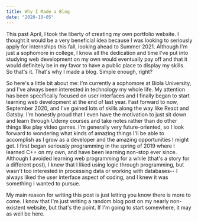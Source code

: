 ```yaml
---
title: Why I Made a Blog
date: "2020-10-05"
---
```


This past April, I took the liberty of creating my own portfolio website. I thought it would be a very beneficial idea because I was looking to seriously apply for internships this fall, looking ahead to Summer 2021. Although I'm just a sophomore in college, I know all the dedication and time I've put into studying web development on my own would eventually pay off and that it would definitely be in my favor to have a public place to display my skills. So that's it. That's why I made a blog. Simple enough, right?

So here's a little bit about me: I'm currently a sophomore at Biola University, and I've always been interested in technology my whole life. My attention has been specifically focused on user interfaces and I finally began to start learning web development at the end of last year. Fast forward to now, September 2020, and I've gained lots of skills along the way like React and Gatsby. I'm honestly proud that I even have the motivation to just sit down and learn through Udemy courses and take notes rather than do other things like play video games. I'm generally very future-oriented, so I look forward to wondering what kinds of amazing things I'll be able to accomplish as I grow as a developer and the amazing opportunities I might get. I first began seriously programming in the spring of 2019 where I learned C++ on my own, and have been learning non-stop ever since. Although I avoided learning web programming for a while (that's a story for a different post), I knew that I liked using logic through programming, but wasn't too interested in processing data or working with databases-- I always liked the user interface aspect of coding, and I knew it was something I wanted to pursue. 

My main reason for writing this post is just letting you know there is more to come. I know that I'm just writing a random blog post on my nearly non-existent website, but that's the point. If I'm going to start somewhere, it may as well be here.
